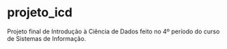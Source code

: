 # projeto_icd
 Projeto final de Introdução à Ciência de Dados feito no 4º período do curso de Sistemas de Informação.
